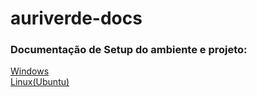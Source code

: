 # auriverde-docs

### Documentação de Setup do ambiente e projeto: 
[Windows]()  
[Linux(Ubuntu)]()
